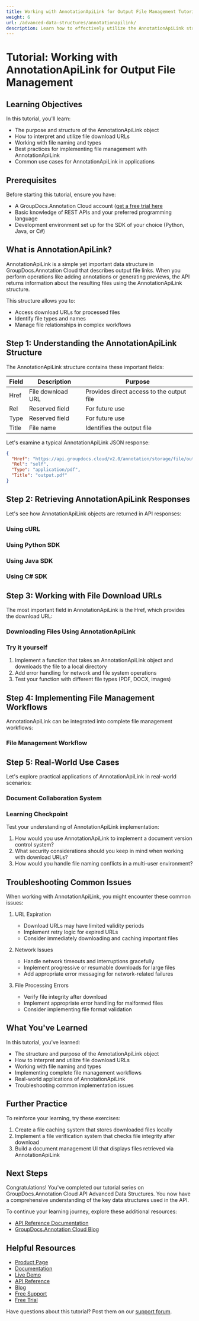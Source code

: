 ```yaml
---
title: Working with AnnotationApiLink for Output File Management Tutorial
weight: 6
url: /advanced-data-structures/annotationapilink/
description: Learn how to effectively utilize the AnnotationApiLink structure to manage output files in GroupDocs.Annotation Cloud API
---
```


# Tutorial: Working with AnnotationApiLink for Output File Management

## Learning Objectives

In this tutorial, you'll learn:
- The purpose and structure of the AnnotationApiLink object
- How to interpret and utilize file download URLs
- Working with file naming and types
- Best practices for implementing file management with AnnotationApiLink
- Common use cases for AnnotationApiLink in applications

## Prerequisites

Before starting this tutorial, ensure you have:
- A GroupDocs.Annotation Cloud account ([get a free trial here](https://dashboard.groupdocs.cloud/#/apps)
- Basic knowledge of REST APIs and your preferred programming language
- Development environment set up for the SDK of your choice (Python, Java, or C#)

## What is AnnotationApiLink?

AnnotationApiLink is a simple yet important data structure in GroupDocs.Annotation Cloud that describes output file links. When you perform operations like adding annotations or generating previews, the API returns information about the resulting files using the AnnotationApiLink structure.

This structure allows you to:
- Access download URLs for processed files
- Identify file types and names
- Manage file relationships in complex workflows

## Step 1: Understanding the AnnotationApiLink Structure

The AnnotationApiLink structure contains these important fields:

| Field | Description | Purpose |
|---|---|---|
| Href | File download URL | Provides direct access to the output file |
| Rel | Reserved field | For future use |
| Type | Reserved field | For future use |
| Title | File name | Identifies the output file |

Let's examine a typical AnnotationApiLink JSON response:

```json
{
  "Href": "https://api.groupdocs.cloud/v2.0/annotation/storage/file/output.pdf",
  "Rel": "self",
  "Type": "application/pdf",
  "Title": "output.pdf"
}
```

## Step 2: Retrieving AnnotationApiLink Responses

Let's see how AnnotationApiLink objects are returned in API responses:

### Using cURL

<script src="https://gist.github.com/groupdocs-annotation-cloud/tutorial-annotationapilink-curl.js"></script>

### Using Python SDK

<script src="https://gist.github.com/groupdocs-annotation-cloud/tutorial-annotationapilink-python.js"></script>

### Using Java SDK

<script src="https://gist.github.com/groupdocs-annotation-cloud/tutorial-annotationapilink-java.js"></script>

### Using C# SDK

<script src="https://gist.github.com/groupdocs-annotation-cloud/tutorial-annotationapilink-csharp.js"></script>

## Step 3: Working with File Download URLs

The most important field in AnnotationApiLink is the Href, which provides the download URL:

### Downloading Files Using AnnotationApiLink

<script src="https://gist.github.com/groupdocs-annotation-cloud/tutorial-annotationapilink-download.js"></script>

### Try it yourself

1. Implement a function that takes an AnnotationApiLink object and downloads the file to a local directory
2. Add error handling for network and file system operations
3. Test your function with different file types (PDF, DOCX, images)

## Step 4: Implementing File Management Workflows

AnnotationApiLink can be integrated into complete file management workflows:

### File Management Workflow

<script src="https://gist.github.com/groupdocs-annotation-cloud/tutorial-annotationapilink-workflow.js"></script>

## Step 5: Real-World Use Cases

Let's explore practical applications of AnnotationApiLink in real-world scenarios:

### Document Collaboration System

<script src="https://gist.github.com/groupdocs-annotation-cloud/tutorial-annotationapilink-collaboration.js"></script>

### Learning Checkpoint

Test your understanding of AnnotationApiLink implementation:

1. How would you use AnnotationApiLink to implement a document version control system?
2. What security considerations should you keep in mind when working with download URLs?
3. How would you handle file naming conflicts in a multi-user environment?

## Troubleshooting Common Issues

When working with AnnotationApiLink, you might encounter these common issues:

1. URL Expiration
   - Download URLs may have limited validity periods
   - Implement retry logic for expired URLs
   - Consider immediately downloading and caching important files

2. Network Issues
   - Handle network timeouts and interruptions gracefully
   - Implement progressive or resumable downloads for large files
   - Add appropriate error messaging for network-related failures

3. File Processing Errors
   - Verify file integrity after download
   - Implement appropriate error handling for malformed files
   - Consider implementing file format validation

## What You've Learned

In this tutorial, you've learned:
- The structure and purpose of the AnnotationApiLink object
- How to interpret and utilize file download URLs
- Working with file naming and types
- Implementing complete file management workflows
- Real-world applications of AnnotationApiLink
- Troubleshooting common implementation issues

## Further Practice

To reinforce your learning, try these exercises:
1. Create a file caching system that stores downloaded files locally
2. Implement a file verification system that checks file integrity after download
3. Build a document management UI that displays files retrieved via AnnotationApiLink

## Next Steps

Congratulations! You've completed our tutorial series on GroupDocs.Annotation Cloud API Advanced Data Structures. You now have a comprehensive understanding of the key data structures used in the API.

To continue your learning journey, explore these additional resources:
- [API Reference Documentation](https://reference.groupdocs.cloud/annotation/)
- [GroupDocs.Annotation Cloud Blog](https://blog.groupdocs.cloud/categories/groupdocs.annotation-cloud-product-family/)
## Helpful Resources

- [Product Page](https://products.groupdocs.cloud/annotation/)
- [Documentation](https://docs.groupdocs.cloud/annotation/)
- [Live Demo](https://products.groupdocs.app/annotation/family)
- [API Reference](https://reference.groupdocs.cloud/annotation/)
- [Blog](https://blog.groupdocs.cloud/categories/groupdocs.annotation-cloud-product-family/)
- [Free Support](https://forum.groupdocs.cloud/c/annotation/10/)
- [Free Trial](https://dashboard.groupdocs.cloud/#/apps)

Have questions about this tutorial? Post them on our [support forum](https://forum.groupdocs.cloud/c/annotation/10/).
